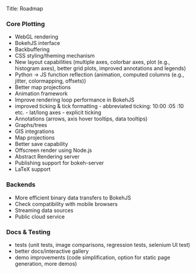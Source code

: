 Title: Roadmap

### Core Plotting

- WebGL rendering
- BokehJS interface
- Backbuffering
- CSS styling/theming mechanism
- New layout capabilities (multiple axes, colorbar axes, plot (e.g., histogram axes), better grid plots, improved annotations and legends)
- Python -> JS function reflection (animation, computed columns (e.g., jitter, colormapping, offsets))
- Better map projections
- Animation framework
- Improve rendering loop performance in BokehJS
- improved ticking & tick formatting - abbreviated ticking: 10:00 :05 :10 etc. - lat/long axes - explicit ticking
- Annotations (arrows, axis hover tooltips, data tooltips)
- Graphs/trees
- GIS integrations
- Map projections
- Better save capability
- Offscreen render using Node.js
- Abstract Rendering server
- Publishing support for bokeh-server
- LaTeX support

### Backends

- More efficient binary data transfers to BokehJS
- Check compatibility with mobile browsers
- Streaming data sources
- Public cloud service

### Docs & Testing

- tests (unit tests, image comparisons, regression tests, selenium UI test)
- better docs/interactive gallery
- demo improvements (code simplification, option for static page generation, more demos)
